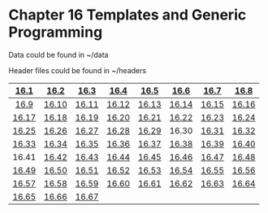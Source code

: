 # Chapter 16 Templates and Generic Programming

Data could be found in ~/data

Header files could be found in ~/headers

|  [16.1](./16-1.md)  |  [16.2](./16-2.md)  |  [16.3](./16-3.md)  |  [16.4](./16-4.md)  |  [16.5](./16-5.md)  |  [16.6](./16-6.md)  |  [16.7](./16-7.md)  |  [16.8](./16-8.md)  |
| :-----------------: | :-----------------: | :-----------------: | :-----------------: | :-----------------: | :-----------------: | :-----------------: | :-----------------: |
|  [16.9](./16-9.md)  | [16.10](./16-10.md) | [16.11](./16-11.md) | [16.12](./16-12.md) | [16.13](./16-13.md) | [16.14](./16-14.md) | [16.15](./16-15.md) | [16.16](./16-16.md) |
| [16.17](./16-17.md) | [16.18](./16-18.md) | [16.19](./16-19.md) | [16.20](./16-20.md) | [16.21](./16-21.md) | [16.22](./16-22.md) | [16.23](./16-23.md) | [16.24](./16-24.md) |
| [16.25](./16-25.md) | [16.26](./16-26.md) | [16.27](./16-27.md) | [16.28](./16-28.md) | [16.29](./16-29.md) |        16.30        | [16.31](./16-31.md) | [16.32](./16-32.md) |
| [16.33](./16-33.md) | [16.34](./16-34.md) | [16.35](./16-35.md) | [16.36](./16-36.md) | [16.37](./16-37.md) | [16.38](./16-38.md) | [16.39](./16-39.md) | [16.40](./16-40.md) |
|        16.41        | [16.42](./16-42.md) | [16.43](./16-43.md) | [16.44](./16-44.md) | [16.45](./16-45.md) | [16.46](./16-46.md) | [16.47](./16-47.md) | [16.48](./16-48.md) |
| [16.49](./16-49.md) | [16.50](./16-50.md) | [16.51](./16-51.md) | [16.52](./16-52.md) | [16.53](./16-53.md) | [16.54](./16-54.md) | [16.55](./16-55.md) | [16.56](./16-56.md) |
| [16.57](./16-57.md) | [16.58](./16-58.md) | [16.59](./16-59.md) | [16.60](./16-60.md) | [16.61](./16-61.md) | [16.62](./16-62.md) | [16.63](./16-63.md) | [16.64](./16-64.md) |
| [16.65](./16-65.md) | [16.66](./16-66.md) | [16.67](./16-67.md) |                     |                     |                     |                     |                     |

